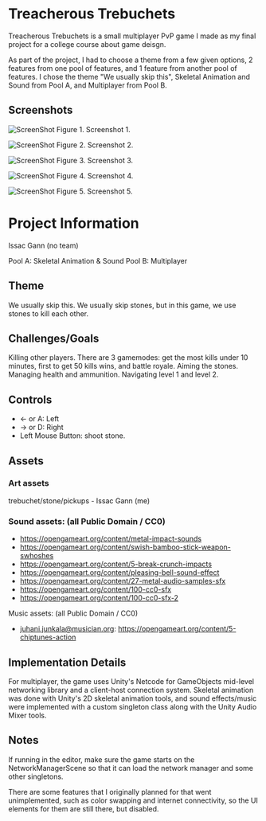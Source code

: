 # Treacherous Trebuchets
Treacherous Trebuchets is a small multiplayer PvP game I made as my final project for a college course about game deisgn.

As part of the project, I had to choose a theme from a few given options, 2 features from one pool of features, and 1 feature from another pool of features. I chose the theme "We usually skip this", Skeletal Animation and Sound from Pool A, and Multiplayer from Pool B.

## Screenshots
![ScreenShot](screenshots/screenshot1.jpg)
Figure 1. Screenshot 1.

![ScreenShot](screenshots/screenshot2.jpg)
Figure 2. Screenshot 2.

![ScreenShot](screenshots/screenshot3.jpg)
Figure 3. Screenshot 3.

![ScreenShot](screenshots/screenshot4.jpg)
Figure 4. Screenshot 4.

![ScreenShot](screenshots/screenshot5.jpg)
Figure 5. Screenshot 5.

# Project Information
Issac Gann (no team)

Pool A: Skeletal Animation & Sound
Pool B: Multiplayer

## Theme
We usually skip this. We usually skip stones, but in this game, we use stones to kill each other.

## Challenges/Goals
Killing other players. There are 3 gamemodes: get the most kills under 10 minutes, first to get 50 kills wins, and battle royale.
Aiming the stones.
Managing health and ammunition.
Navigating level 1 and level 2.

## Controls
- <- or A: Left
- -> or D: Right
- Left Mouse Button: shoot stone.

## Assets

### Art assets
trebuchet/stone/pickups - Issac Gann (me)

### Sound assets: (all Public Domain / CC0)
- https://opengameart.org/content/metal-impact-sounds
- https://opengameart.org/content/swish-bamboo-stick-weapon-swhoshes
- https://opengameart.org/content/5-break-crunch-impacts
- https://opengameart.org/content/pleasing-bell-sound-effect
- https://opengameart.org/content/27-metal-audio-samples-sfx
- https://opengameart.org/content/100-cc0-sfx
- https://opengameart.org/content/100-cc0-sfx-2

Music assets: (all Public Domain / CC0)
- juhani.junkala@musician.org: https://opengameart.org/content/5-chiptunes-action

## Implementation Details
For multiplayer, the game uses Unity's Netcode for GameObjects mid-level networking library and a client-host connection system. Skeletal animation was done with Unity's 2D skeletal animation tools, and sound effects/music were implemented with a custom singleton class along with the Unity Audio Mixer tools.

## Notes
If running in the editor, make sure the game starts on the NetworkManagerScene so that it can load the network manager and some other singletons.

There are some features that I originally planned for that went unimplemented, such as color swapping and internet connectivity, so the UI elements for them are still there, but disabled.
